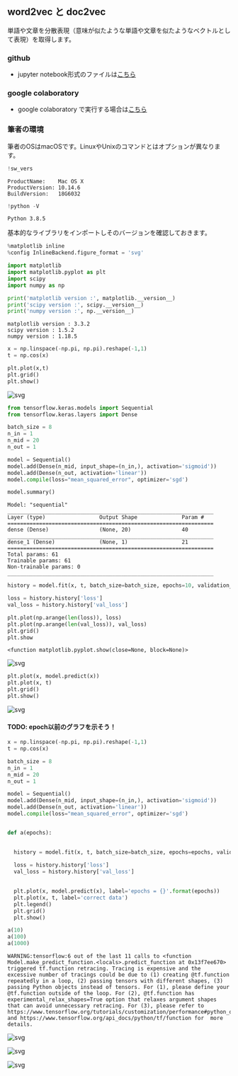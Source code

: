 ## word2vec と doc2vec

単語や文章を分散表現（意味が似たような単語や文章を似たようなベクトルとして表現）を取得します。

### github
- jupyter notebook形式のファイルは[こちら](https://github.com/hiroshi0530/wa-src/blob/master/article/library/scipy/template/template_nb.ipynb)

### google colaboratory
- google colaboratory で実行する場合は[こちら](https://colab.research.google.com/github/hiroshi0530/wa-src/blob/master/article/library/scipy/template/template_nb.ipynb)

### 筆者の環境
筆者のOSはmacOSです。LinuxやUnixのコマンドとはオプションが異なります。


```python
!sw_vers
```

    ProductName:	Mac OS X
    ProductVersion:	10.14.6
    BuildVersion:	18G6032



```python
!python -V
```

    Python 3.8.5


基本的なライブラリをインポートしそのバージョンを確認しておきます。


```python
%matplotlib inline
%config InlineBackend.figure_format = 'svg'

import matplotlib
import matplotlib.pyplot as plt
import scipy
import numpy as np

print('matplotlib version :', matplotlib.__version__)
print('scipy version :', scipy.__version__)
print('numpy version :', np.__version__)
```

    matplotlib version : 3.3.2
    scipy version : 1.5.2
    numpy version : 1.18.5



```python
x = np.linspace(-np.pi, np.pi).reshape(-1,1)
t = np.cos(x)

plt.plot(x,t)
plt.grid()
plt.show()
```


    
![svg](keras_nb_files/keras_nb_5_0.svg)
    



```python
from tensorflow.keras.models import Sequential
from tensorflow.keras.layers import Dense
```


```python
batch_size = 8
n_in = 1
n_mid = 20
n_out = 1

model = Sequential()
model.add(Dense(n_mid, input_shape=(n_in,), activation='sigmoid'))
model.add(Dense(n_out, activation='linear'))
model.compile(loss="mean_squared_error", optimizer='sgd')

model.summary()

```

    Model: "sequential"
    _________________________________________________________________
    Layer (type)                 Output Shape              Param #   
    =================================================================
    dense (Dense)                (None, 20)                40        
    _________________________________________________________________
    dense_1 (Dense)              (None, 1)                 21        
    =================================================================
    Total params: 61
    Trainable params: 61
    Non-trainable params: 0
    _________________________________________________________________



```python
history = model.fit(x, t, batch_size=batch_size, epochs=10, validation_split=0.1, verbose=0)
```


```python
loss = history.history['loss']
val_loss = history.history['val_loss']
```


```python
plt.plot(np.arange(len(loss)), loss)
plt.plot(np.arange(len(val_loss)), val_loss)
plt.grid()
plt.show
```




    <function matplotlib.pyplot.show(close=None, block=None)>




    
![svg](keras_nb_files/keras_nb_10_1.svg)
    



```python
plt.plot(x, model.predict(x))
plt.plot(x, t)
plt.grid()
plt.show()
```


    
![svg](keras_nb_files/keras_nb_11_0.svg)
    


#### TODO: epoch以前のグラフを示そう！


```python
x = np.linspace(-np.pi, np.pi).reshape(-1,1)
t = np.cos(x)

batch_size = 8
n_in = 1
n_mid = 20
n_out = 1

model = Sequential()
model.add(Dense(n_mid, input_shape=(n_in,), activation='sigmoid'))
model.add(Dense(n_out, activation='linear'))
model.compile(loss="mean_squared_error", optimizer='sgd')


def a(epochs):

  
  history = model.fit(x, t, batch_size=batch_size, epochs=epochs, validation_split=0.1, verbose=0)
  
  loss = history.history['loss']
  val_loss = history.history['val_loss']

  
  plt.plot(x, model.predict(x), label='epochs = {}'.format(epochs))
  plt.plot(x, t, label='correct data')
  plt.legend()
  plt.grid()
  plt.show()
```


```python
a(10)
a(100)
a(1000)
```

    WARNING:tensorflow:6 out of the last 11 calls to <function Model.make_predict_function.<locals>.predict_function at 0x13f7ee670> triggered tf.function retracing. Tracing is expensive and the excessive number of tracings could be due to (1) creating @tf.function repeatedly in a loop, (2) passing tensors with different shapes, (3) passing Python objects instead of tensors. For (1), please define your @tf.function outside of the loop. For (2), @tf.function has experimental_relax_shapes=True option that relaxes argument shapes that can avoid unnecessary retracing. For (3), please refer to https://www.tensorflow.org/tutorials/customization/performance#python_or_tensor_args and https://www.tensorflow.org/api_docs/python/tf/function for  more details.



    
![svg](keras_nb_files/keras_nb_14_1.svg)
    



    
![svg](keras_nb_files/keras_nb_14_2.svg)
    



    
![svg](keras_nb_files/keras_nb_14_3.svg)
    



```python

```


```python

```


```python

```
